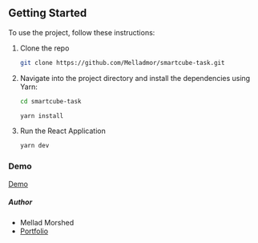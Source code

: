 ## Getting Started

To use the project, follow these instructions:

1.  Clone the repo
    ```sh
    git clone https://github.com/Melladmor/smartcube-task.git
    ```
2.  Navigate into the project directory and install the dependencies using Yarn:

    ```sh
    cd smartcube-task
    ```

    ```sh
    yarn install
    ```

3.  Run the React Application
    ```sh
    yarn dev
    ```
### Demo 
<a href="https://smartcube-task.netlify.app/" target="_blank">Demo</a>

##### Author

- Mellad Morshed
- <a href="https://melladmorshed.netlify.app/" target="_blank">Portfolio</a>
